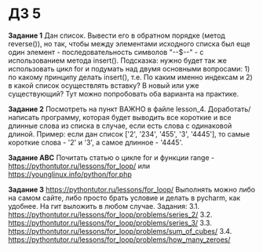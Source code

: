# ДЗ 5

**Задание 1**
Дан список. Вывести его в обратном порядке (метод reverse()), но так, чтобы между элементами исходного списка был еще один элемент - последовательность символов "--$--" - с использованием метода insert(). Подсказка: нужно будет так же использовать цикл for и подумать над двумя основными вопросами: 1) по какому принципу делать insert(), т.е. По каким именно индексам и 2) в какой список осуществлять вставку? В новый или уже существующий? Тут можно попробовать оба варианта на практике.

**Задание 2**
Посмотреть на пункт ВАЖНО в файле lesson_4. Доработать/написать программу, которая будет выводить все короткие и все длинные слова из списка в случае, если есть слова с одинаковой длиной.
Пример: если дан список ['2', '234', '455', '3', '4445'], то самые короткие слова - '2' и '3', а самое длинное - '4445'.

**Задание ABC**
Почитать статью о цикле for и функции range - https://pythontutor.ru/lessons/for_loop/ или https://younglinux.info/python/for.php 

**Задание 3**
https://pythontutor.ru/lessons/for_loop/
Выполнять можно либо на самом сайте, либо просто брать условие и делать в pycharm, как удобнее. На гит выложить в любом случае.
Задания: 
3.1. https://pythontutor.ru/lessons/for_loop/problems/series_2/
3.2. https://pythontutor.ru/lessons/for_loop/problems/series_3/
3.3. https://pythontutor.ru/lessons/for_loop/problems/sum_of_cubes/
3.4. https://pythontutor.ru/lessons/for_loop/problems/how_many_zeroes/
